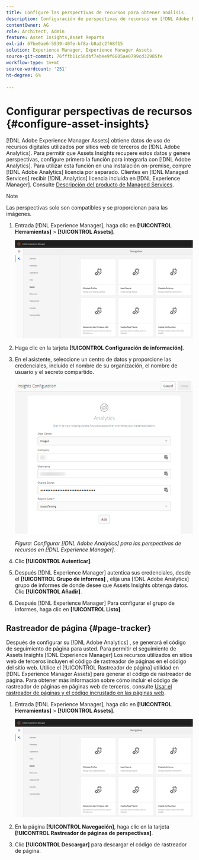```yaml
---
title: Configure las perspectivas de recursos para obtener análisis.
description: Configuración de perspectivas de recursos en [!DNL Adobe Experience Manager Assets].
contentOwner: AG
role: Architect, Admin
feature: Asset Insights,Asset Reports
exl-id: 67be0ae6-5939-40fe-bf8a-b8a2c2f68f15
solution: Experience Manager, Experience Manager Assets
source-git-commit: 76fffb11c56dbf7ebee9f6805ae0799cd32985fe
workflow-type: tm+mt
source-wordcount: '251'
ht-degree: 6%

---
```


# Configurar perspectivas de recursos {#configure-asset-insights}

[!DNL Adobe Experience Manager Assets] obtiene datos de uso de recursos digitales utilizados por sitios web de terceros de [!DNL Adobe Analytics]. Para permitir que Assets Insights recupere estos datos y genere perspectivas, configure primero la función para integrarla con [!DNL Adobe Analytics]. Para utilizar esta función en una instalación on-premise, compre [!DNL Adobe Analytics] licencia por separado. Clientes en [!DNL Managed Services] recibir [!DNL Analytics] licencia incluida en [!DNL Experience Manager]. Consulte [Descripción del producto de Managed Services](https://helpx.adobe.com/es/legal/product-descriptions/adobe-experience-manager-managed-services.html).

>[!NOTE]
>
>Las perspectivas solo son compatibles y se proporcionan para las imágenes.

1. Entrada [!DNL Experience Manager], haga clic en **[!UICONTROL Herramientas]** > **[!UICONTROL Assets]**.

   ![chlimage_1-72](assets/chlimage_1-210.png)

1. Haga clic en la tarjeta **[!UICONTROL Configuración de información]**.
1. En el asistente, seleccione un centro de datos y proporcione las credenciales, incluido el nombre de su organización, el nombre de usuario y el secreto compartido.

   ![Configuración de Adobe Analytics para las perspectivas de recursos en Experience Manager](assets/insights_config2.png)

   *Figura: Configurar [!DNL Adobe Analytics] para las perspectivas de recursos en [!DNL Experience Manager].*

1. Clic **[!UICONTROL Autenticar]**.
1. Después [!DNL Experience Manager] autentica sus credenciales, desde el **[!UICONTROL Grupo de informes]** , elija una [!DNL Adobe Analytics] grupo de informes de donde desee que Assets Insights obtenga datos. Clic **[!UICONTROL Añadir]**.
1. Después [!DNL Experience Manager] Para configurar el grupo de informes, haga clic en **[!UICONTROL Listo]**.

## Rastreador de página {#page-tracker}

Después de configurar su [!DNL Adobe Analytics] , se generará el código de seguimiento de página para usted. Para permitir el seguimiento de Assets Insights [!DNL Experience Manager] Los recursos utilizados en sitios web de terceros incluyen el código de rastreador de páginas en el código del sitio web. Utilice el [!UICONTROL Rastreador de página] utilidad en [!DNL Experience Manager Assets] para generar el código de rastreador de página. Para obtener más información sobre cómo incluir el código de rastreador de páginas en páginas web de terceros, consulte [Usar el rastreador de páginas y el código incrustado en las páginas web](/help/assets/use-page-tracker.md).

1. Entrada [!DNL Experience Manager], haga clic en **[!UICONTROL Herramientas]** > **[!UICONTROL Assets]**.

   ![chlimage_1-73](assets/chlimage_1-214.png)

1. En la página **[!UICONTROL Navegación]**, haga clic en la tarjeta **[!UICONTROL Rastreador de páginas de perspectivas]**.
1. Clic **[!UICONTROL Descargar]** para descargar el código de rastreador de página.
